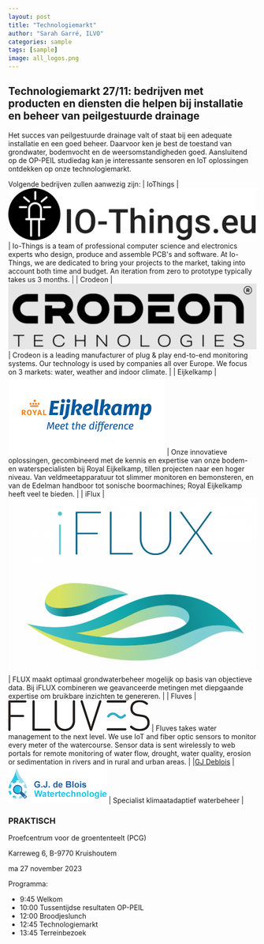 ```yaml
---
layout: post
title: "Technologiemarkt"
author: "Sarah Garré, ILVO"
categories: sample
tags: [sample]
image: all_logos.png
---
```


## Technologiemarkt 27/11: bedrijven met producten en diensten die helpen bij installatie en beheer van peilgestuurde drainage

Het succes van peilgestuurde drainage valt of staat bij een adequate installatie en een goed
beheer. Daarvoor ken je best de toestand van grondwater, bodemvocht en de weersomstandigheden
goed. Aansluitend op de OP-PEIL studiedag kan je interessante sensoren en IoT oplossingen ontdekken op onze technologiemarkt.

Volgende bedrijven zullen aanwezig zijn:
| IoThings |  ![logo_iothings.png](./assets/img/logo_iothings.png)   | Io-Things is a team of professional computer science and electronics experts who design, produce and assemble PCB's and software. At Io-Things, we are dedicated to bring your projects to the market, taking into account both time and budget. An iteration from zero to prototype typically takes us 3 months.     |
| Crodeon |  ![logo_crodeon.PNG](./assets/img/logo_crodeon.PNG)   |  Crodeon is a leading manufacturer of plug & play end-to-end monitoring systems. Our technology is used by companies all over Europe. We focus on 3 markets: water, weather and indoor climate.   |
| Eijkelkamp |  ![logo_eijkelkamp.png](./assets/img/logo_eijkelkamp.png)   |  Onze innovatieve oplossingen, gecombineerd met de kennis en expertise van onze bodem- en waterspecialisten bij Royal Eijkelkamp, tillen projecten naar een hoger niveau. Van veldmeetapparatuur tot slimmer monitoren en bemonsteren, en van de Edelman handboor tot sonische boormachines; Royal Eijkelkamp heeft veel te bieden.    |
| iFlux |  ![logo_iflux.png](./assets/img/logo_iflux.png)   |  FLUX maakt optimaal grondwaterbeheer mogelijk op basis van objectieve data. Bij iFLUX combineren we geavanceerde metingen met diepgaande expertise om bruikbare inzichten te genereren.    |
| Fluves |  ![Logo Fluves](./assets/img/logo-fluves.png)   | Fluves takes water management to the next level. We use IoT and fiber optic sensors to monitor every meter of the watercourse. Sensor data is sent wirelessly to web portals for remote monitoring of water flow, drought, water quality, erosion or sedimentation in rivers and in rural and urban areas.     |
|[GJ Deblois](gjdeblois.eu) |    ![Logo GJdeBlois](./assets/img/Logo_GJdeBlois.png) | Specialist klimaatadaptief waterbeheer   |


### PRAKTISCH
Proefcentrum voor de groententeelt (PCG)

Karreweg 6, B-9770 Kruishoutem

ma 27 november 2023

Programma:
- 9:45 Welkom
- 10:00 Tussentijdse resultaten OP-PEIL
- 12:00 Broodjeslunch
- 12:45 Technologiemarkt
- 13:45 Terreinbezoek

